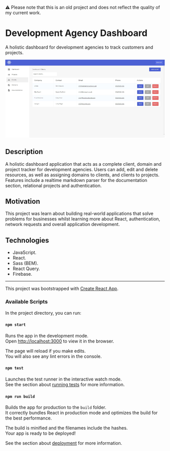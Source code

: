 ⚠️ Please note that this is an old project and does not reflect the quality of my current work.

# Development Agency Dashboard

A holistic dashboard for development agencies to track customers and projects.

![# Tracker](documentation/tracker.jpg)

## Description

A holistic dashboard application that acts as a complete client, domain and project tracker for development agencies. Users can add, edit and delete resources, as well as assigning domains to clients, and clients to projects. Features include a realtime markdown parser for the documentation section, relational projects and authentication.

## Motivation

This project was learn about building real-world applications that solve problems for businesses whilst learning more about React, authentication, network requests and overall application development.

## Technologies

- JavaScript.
- React.
- Sass (BEM).
- React Query.
- Firebase.

---

This project was bootstrapped with [Create React App](https://github.com/facebook/create-react-app).

### Available Scripts

In the project directory, you can run:

#### `npm start`

Runs the app in the development mode.\
Open [http://localhost:3000](http://localhost:3000) to view it in the browser.

The page will reload if you make edits.\
You will also see any lint errors in the console.

#### `npm test`

Launches the test runner in the interactive watch mode.\
See the section about [running tests](https://facebook.github.io/create-react-app/docs/running-tests) for more information.

#### `npm run build`

Builds the app for production to the `build` folder.\
It correctly bundles React in production mode and optimizes the build for the best performance.

The build is minified and the filenames include the hashes.\
Your app is ready to be deployed!

See the section about [deployment](https://facebook.github.io/create-react-app/docs/deployment) for more information.

